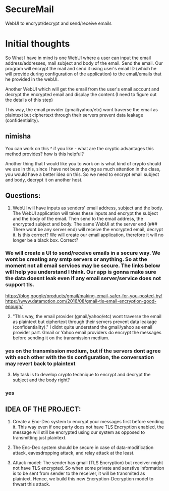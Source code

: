 # SecureMail
WebUI to encrypt/decrypt and send/receive emails


# Initial thoughts

So What I have in mind is one WebUI where a user can input the email address/addresses, mail subject and body of the email. Send the email. Our program will encrypt the mail and send it using user's email ID (which he will provide during configuration of the application) to the email/emails that he provided in the webUI.

Another WebUI which will get the email from the user's email account and decrypt the encrypted email and display the content.(I need to figure out the details of this step) 

This way, the email provider (gmail/yahoo/etc) wont traverse the email as plaintext but ciphertext through their servers prevent data leakage (confidentiality). 
## nimisha
You can work on this ^ if you like - what are the cryptic advantages this method provides? how is this helpful?

Another thing that I would like you to work on is what kind of crypto should we use in this, since I have not been paying as much attention in the class, you would have a better idea on this. So we need to encrypt email subject and body, decrypt it on another host.


## Questions:
1. WebUI will have inputs as senders' email address, subject and the body. The WebUI application will takes these inputs and encrypt the subject and the body of the email. Then send to the email address, the encrypted subject and body. The same WebUI at the server end (### There wont be any server end) will receive the encrypted email, decrypt it. Is this correct? We will create our email application, therefore it will no longer be a black box. Correct?

### We will create a UI to send/receive emails in a secure way. We wont be creating any smtp servers or anything. So at the moment not all email services may be secure. The links below will help you understand I think. Our app is gonna make sure the data doesnt leak even if any email server/service does not support tls.
https://blog.google/products/gmail/making-email-safer-for-you-posted-by/
https://www.datamotion.com/2016/08/gmail-tls-email-encryption-good-enough/

2. "This way, the email provider (gmail/yahoo/etc) wont traverse the email as plaintext but ciphertext through their servers prevent data leakage (confidentiality)." I didnt quite understand the gmail/yahoo as email provider part. Gmail or Yahoo email providers do encrypt the messages before sending it on the transmission medium. 
### yes on the transmission medium, but if the servers dont agree with each other with the tls configuration, the conversation may revert back to plaintext
 
3. My task is to develop crypto technique to encrypt and decrypt the subject and the body right?
### yes


## IDEA OF THE PROJECT:
1. Create a Enc-Dec system to encrypt your messages first before sending it. This way even if one party does not have TLS Encryption enabled, the message will still be encrypted using our system as opposed to transmitting just plaintext.

2. The Enc-Dec system should be secure in case of data-modification attack, eavesdropping attack, and relay attack at the least.

3. Attack model: The sender has gmail (TLS Encryption) but receiver might not have TLS encrypted. So when some private and senstive information is to be sent from sender to the receiver, it will be transmited as plaintext. Hence, we build this new Encryption-Decryption model to thwart this attack.
